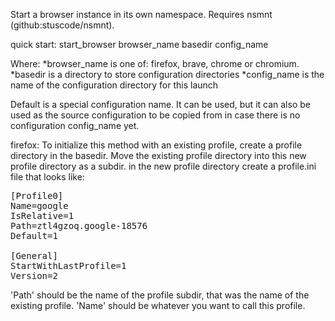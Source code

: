 Start a browser instance in its own namespace.  Requires nsmnt (github:stuscode/nsmnt).


quick start:
start_browser browser_name basedir config_name

Where:
 *browser_name is one of:  firefox, brave, chrome or chromium.
 *basedir is a directory to store configuration directories
 *config_name is the name of the configuration directory for this launch

Default is a special configuration name.  It can be used, but it can also be used as the source configuration to be copied from in case there is no configuration config_name yet.


firefox:
To initialize this method with an existing profile, create a profile directory in the basedir.
Move the existing profile directory into this new profile directory as a subdir.
in the new profile directory create a profile.ini file that looks like:

<pre>
[Profile0]
Name=google
IsRelative=1
Path=ztl4gzoq.google-18576
Default=1

[General]
StartWithLastProfile=1
Version=2
</pre>


'Path' should be the name of the profile subdir, that was the name of the existing profile.  'Name' should be whatever you want to call this profile.
